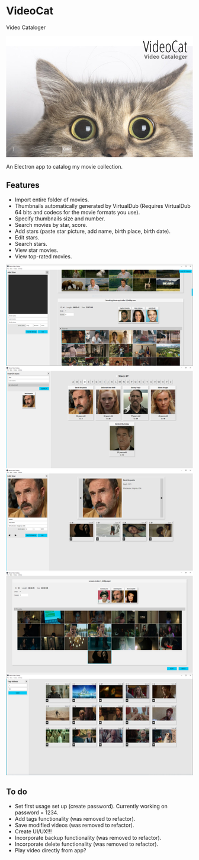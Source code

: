 # VideoCat
 Video Cataloger

 ![Login window](screens/1.png "Login window")

An Electron app to catalog my movie collection.  
## Features
- Import entire folder of movies.
- Thumbnails automatically generated by VirtualDub (Requires VirtualDub 64 bits and codecs for the movie formats you use).
- Specify thumbnails size and number.
- Search movies by star, score.
- Add stars (paste star picture, add name, birth place, birth date).
- Edit stars.
- Search stars.
- View star movies.
- View top-rated movies.

 ![Add videos](screens/2.png "Add videos")
 ![View/Search stars](screens/3.png "View/Search stars")
 ![Star videos](screens/4.png "Star videos")
 ![Video info](screens/5.png "Video info")
 ![Top videos](screens/6.png "Top videos")

## To do
- Set first usage set up (create password). Currently working on password = 1234.
- Add tags functionality (was removed to refactor).
- Save modified videos (was removed to refactor).
- Create UI/UX!!!
- Incorporate backup functionality (was removed to refactor).
- Incorporate delete functionality (was removed to refactor).
- Play video directly from app?

